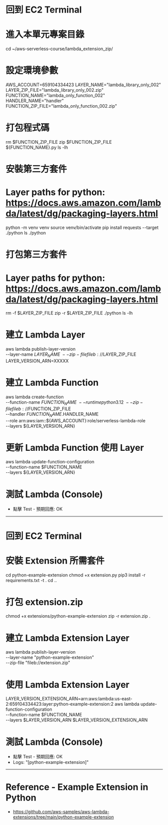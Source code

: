 # 回到 EC2 Terminal 

# 進入本單元專案目錄
cd ~/aws-serverless-course/lambda_extension_zip/

# 設定環境參數
AWS_ACCOUNT=659104334423
LAYER_NAME="lambda_library_only_002"
LAYER_ZIP_FILE="lambda_library_only_002.zip"
FUNCTION_NAME="lambda_only_function_002"
HANDLER_NAME="handler"
FUNCTION_ZIP_FILE="lambda_only_function_002.zip"

# 打包程式碼
rm $FUNCTION_ZIP_FILE
zip $FUNCTION_ZIP_FILE ${FUNCTION_NAME}.py
ls -lh

# 安裝第三方套件
# Layer paths for python: https://docs.aws.amazon.com/lambda/latest/dg/packaging-layers.html
python -m venv venv
source venv/bin/activate
pip install requests --target ./python
ls ./python

# 打包第三方套件
# Layer paths for python: https://docs.aws.amazon.com/lambda/latest/dg/packaging-layers.html
rm -f $LAYER_ZIP_FILE
zip -r $LAYER_ZIP_FILE ./python
ls -lh

# 建立 Lambda Layer 
aws lambda publish-layer-version \
    --layer-name $LAYER_NAME \
    --zip-file fileb://$LAYER_ZIP_FILE
LAYER_VERSION_ARN=XXXXX

# 建立 Lambda Function
aws lambda create-function \
    --function-name $FUNCTION_NAME \
    --runtime python3.12 \
    --zip-file fileb://$FUNCTION_ZIP_FILE \
    --handler $FUNCTION_NAME.$HANDLER_NAME \
    --role arn:aws:iam::${AWS_ACCOUNT}:role/serverless-lambda-role \
    --layers ${LAYER_VERSION_ARN}

# 更新 Lambda Function 使用 Layer
aws lambda update-function-configuration \
    --function-name $FUNCTION_NAME \
    --layers ${LAYER_VERSION_ARN}

# 測試 Lambda (Console)
 - 點擊 Test - 預期回應: OK

---
# 回到 EC2 Terminal 

# 安裝 Extension 所需套件
cd python-example-extension
chmod +x extension.py
pip3 install -r requirements.txt -t .
cd ..

# 打包 extension.zip
chmod +x extensions/python-example-extension
zip -r extension.zip .

# 建立 Lambda Extension Layer 
aws lambda publish-layer-version \
 --layer-name "python-example-extension" \
 --zip-file  "fileb://extension.zip"

# 使用 Lambda Extension Layer
LAYER_VERSION_EXTENSION_ARN=arn:aws:lambda:us-east-2:659104334423:layer:python-example-extension:2
aws lambda update-function-configuration \
    --function-name $FUNCTION_NAME \
    --layers $LAYER_VERSION_ARN $LAYER_VERSION_EXTENSION_ARN

# 測試 Lambda (Console)
 - 點擊 Test - 預期回應: OK
 - Logs: "[python-example-extension]"

-----
# Reference - Example Extension in Python
- https://github.com/aws-samples/aws-lambda-extensions/tree/main/python-example-extension
